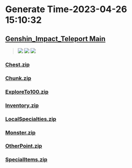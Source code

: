 # Generate Time-2023-04-26 15:10:32

## [Genshin_Impact_Teleport Main](https://github.com/Sam5440/Genshin_Impact_Teleport)

>![](https://komarev.com/ghpvc/?username=done439)
>![](https://komarev.com/ghpvc/?username=done438)
>![](https://komarev.com/ghpvc/?username=done437)

### [Chest.zip](https://raw.githubusercontent.com/Sam5440/Genshin_Impact_Teleport/download/ManualCollectPoint/Chest.zip)

### [Chunk.zip](https://raw.githubusercontent.com/Sam5440/Genshin_Impact_Teleport/download/ManualCollectPoint/Chunk.zip)

### [ExploreTo100.zip](https://raw.githubusercontent.com/Sam5440/Genshin_Impact_Teleport/download/ManualCollectPoint/ExploreTo100.zip)

### [Inventory.zip](https://raw.githubusercontent.com/Sam5440/Genshin_Impact_Teleport/download/ManualCollectPoint/Inventory.zip)

### [LocalSpecialties.zip](https://raw.githubusercontent.com/Sam5440/Genshin_Impact_Teleport/download/ManualCollectPoint/LocalSpecialties.zip)

### [Monster.zip](https://raw.githubusercontent.com/Sam5440/Genshin_Impact_Teleport/download/ManualCollectPoint/Monster.zip)

### [OtherPoint.zip](https://raw.githubusercontent.com/Sam5440/Genshin_Impact_Teleport/download/ManualCollectPoint/OtherPoint.zip)

### [SpecialItems.zip](https://raw.githubusercontent.com/Sam5440/Genshin_Impact_Teleport/download/ManualCollectPoint/SpecialItems.zip)


